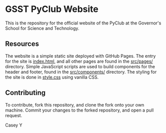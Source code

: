 GSST PyClub Website
===================

This is the repository for the official website of the PyClub at the Governor's
School for Science and Technology.

## Resources

The website is a simple static site deployed with GitHub Pages. The entry for
the site is [index.html](index.html), and all other pages are found in the
[src/pages/](src/pages/) directory. Simple JavaScript scripts are used to build
components for the header and footer, found in the
[src/components/](src/components/) directory. The styling for the site is done
in [style.css](src/style.css) using vanilla CSS.

## Contributing

To contribute, fork this repository, and clone the fork onto your own machine.
Commit your changes to the forked repository, and open a pull request.

Casey Y
